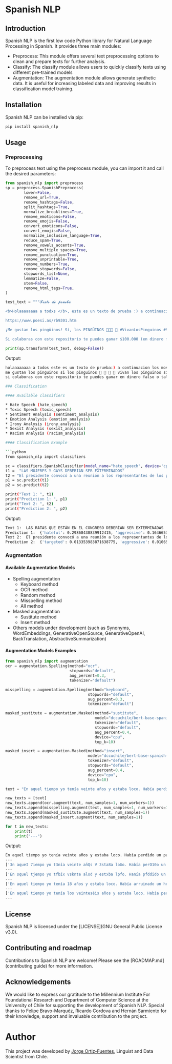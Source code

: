 # Spanish NLP

## Introduction

Spanish NLP is the first low code Python library for Natural Language Processing in Spanish. It provides three main modules:

* Preprocess: This module offers several text preprocessing options to clean and prepare texts for further analysis.
* Classify: The classify module allows users to quickly classify texts using different pre-trained models
* Augmentation: The augmentation module allows generate synthetic data. It is useful for increasing labeled data and improving results in classification model training.

## Installation

Spanish NLP can be installed via pip:

```bash
pip install spanish_nlp
```

## Usage

### Preprocessing

To preprocess text using the preprocess module, you can import it and call the desired parameters:

```python
from spanish_nlp import preprocess
sp = preprocess.SpanishPreprocess(
        lower=False,
        remove_url=True,
        remove_hashtags=False,
        split_hashtags=True,
        normalize_breaklines=True,
        remove_emoticons=False,
        remove_emojis=False,
        convert_emoticons=False,
        convert_emojis=False,
        normalize_inclusive_language=True,
        reduce_spam=True,
        remove_vowels_accents=True,
        remove_multiple_spaces=True,
        remove_punctuation=True,
        remove_unprintable=True,
        remove_numbers=True,
        remove_stopwords=False,
        stopwords_list=None,
        lemmatize=False,
        stem=False,
        remove_html_tags=True,
)

test_text = """𝓣𝓮𝔁𝓽𝓸 𝓭𝓮 𝓹𝓻𝓾𝓮𝓫𝓪

<b>Holaaaaaaaa a todxs </b>, este es un texto de prueba :) a continuación les mostraré un poema de Roberto Bolaño llamado "Los perros románticos" 🤭👀😅

https://www.poesi.as/rb9301.htm

¡Me gustan los pingüinos! Sí, los PINGÜINOS 🐧🐧🐧 🐧 #VivanLosPinguinos #SíSeñor #PinguinosDelMundoUníos #ÑanduesDelMundoTambién

Si colaboras con este repositorio te puedes ganar $100.000 (en dinero falso). O tal vez 20 pingüinos. Mi teléfono es +561212121212"""

print(sp.transform(test_text, debug=False))
```

Output:
```bash
holaaaaaaaa a todos este es un texto de prueba:) a continuacion los mostrare un poema de roberto bolaño llamado los perros romanticos 🤭 👀 😅 
me gustan los pinguinos si los pinguinos 🐧 🐧 🐧 🐧 vivan los pinguinos si señor pinguinos del mundo unios ñandues del mundo tambien
si colaboras con este repositorio te puedes ganar en dinero falso o tal vez pinguinos mi telefono es```

### Classification

#### Available classifiers

* Hate Speech (hate_speech)
* Toxic Speech (toxic_speech)
* Sentiment Analysis (sentiment_analysis)
* Emotion Analysis (emotion_analysis)
* Irony Analysis (irony_analysis)
* Sexist Analysis (sexist_analysis)
* Racism Analysis (racism_analysis)

#### Classification Example

```python
from spanish_nlp import classifiers

sc = classifiers.SpanishClassifier(model_name="hate_speech", device='cpu')
t1 =  "LAS MUJERES Y GAYS DEBERIAN SER EXTERMINADOS"
t2 = "El presidente convocó a una reunión a los representantes de los partidos políticos"
p1 = sc.predict(t1)
p2 = sc.predict(t2)

print("Text 1: ", t1)
print("Prediction 1: ", p1)
print("Text 2: ", t2)
print("Prediction 2: ", p2)
```

Output:

```bash
Text 1:  LAS RATAS QUE ESTÁN EN EL CONGRESO DEBERÍAN SER EXTERMINADAS
Prediction 1:  {'hateful': 0.29868438839912415, 'aggressive': 0.1646653413772583, 'targeted': 0.0075755491852760315}
Text 2:  El presidente convocó a una reunión a los representantes de los partidos políticos
Prediction 2:  {'targeted': 0.013353983871638775, 'aggressive': 0.010659483261406422, 'hateful': 0.009115356020629406}
```

### Augmentation

#### Available Augmentation Models

- Spelling augmentation
  - Keyboard method
  - OCR method
  - Random method
  - Misspelling method
  - All method
- Masked augmentation
  - Sustitute method
  - Insert method
- Others models under development (such as Synonyms, WordEmbeddings, GenerativeOpenSource, GenerativeOpenAI, BackTranslation, AbstractiveSummarization)


#### Augmentation Models Examples

```python
from spanish_nlp import augmentation
ocr = augmentation.Spelling(method="ocr",
                            stopwords="default",
                            aug_percent=0.3,
                            tokenizer="default")

misspelling = augmentation.Spelling(method="keyboard",
                                    stopwords="default",
                                    aug_percent=0.3,
                                    tokenizer="default")

masked_sustitute = augmentation.Masked(method="sustitute",
                                       model="dccuchile/bert-base-spanish-wwm-cased",
                                       tokenizer="default",
                                       stopwords="default",
                                       aug_percent=0.4,
                                       device="cpu",
                                       top_k=10)

masked_insert = augmentation.Masked(method="insert",
                                    model="dccuchile/bert-base-spanish-wwm-cased",
                                    tokenizer="default",
                                    stopwords="default",
                                    aug_percent=0.4,
                                    device="cpu",
                                    top_k=10)

text = "En aquel tiempo yo tenía veinte años y estaba loco. Había perdido un país pero había ganado un sueño. Y si tenía ese sueño lo demás no importaba. Ni trabajar ni rezar ni estudiar en la madrugada junto a los perros románticos."

new_texts = [text]
new_texts.append(ocr.augment(text, num_samples=1, num_workers=1))
new_texts.append(misspelling.augment(text, num_samples=1, num_workers=1))
new_texts.append(masked_sustitute.augment(text, num_samples=1))
new_texts.append(masked_insert.augment(text, num_samples=1))

for t in new_texts:
    print(t)
    print("---")

```

Output:

```bash
En aquel tiempo yo tenía veinte años y estaba loco. Había perdido un país pero había ganado un sueño. Y si tenía ese sueño lo demás no importaba. Ni trabajar ni rezar ni estudiar en la madrugada junto a los perros románticos.
---
['3n aqueI 7iempo yo t3nía veinte añQs V 3sta8a loGo. Había perO10o un país pero había Canado un BueñQ. V si t3nía ese su3N0 lo d3WáB no imp0rtaEa. Hi trabaLar ni rezaP ni estudiaP en la maOPuga0a Lun7o a IoB perros roWánticos.']
---
['En squel tjempo yo tfbíx vsknte alod y estxba lpfo. Hanía pfddido un país pero hqvís ganaeo uj skeol. Y si tebía ese syrño lo demáz no jmppfgabx. Nj travayar ni rezar mu estudist eh la nadtugads junto a loa peerks eomábticox.']
---
['En aquel tiempo yo tenía 18 años y estaba loco. Había arruinado un hogar pero había ganado un sueño. Ahora si tenía ese sueño lo demás no importaba. Pero trabajar ni rezar ni trabajar en la madrugada junto a los perros ni']
---
['En aquel tiempo yo tenía los veinteséis años y estaba loco. Había perdido un gran país pero sí había ganado tener un sueño. Y si tenía ese sueño lo demás ya no importaba.. Ni trabajar ni rezar ni estudiar en la madrugada junto a los perros románticos.']
---
```
## License

Spanish NLP is licensed under the [LICENSE](GNU General Public License v3.0).

## Contributing and roadmap

Contributions to Spanish NLP are welcome! Please see the [ROADMAP.md](contributing guide) for more information.

## Acknowledgements

We would like to express our gratitude to the Millennium Institute For Foundational Research and Department of Computer Science at the University of Chile for supporting the development of Spanish NLP. Special thanks to Felipe Bravo-Marquéz, Ricardo Cordova and Hernán Sarmiento for their knowledge, support and invaluable contribution to the project.

# Author

This project was developed by [Jorge Ortiz-Fuentes](https://ortizfuentes.com/), Linguist and Data Scientist from Chile.
